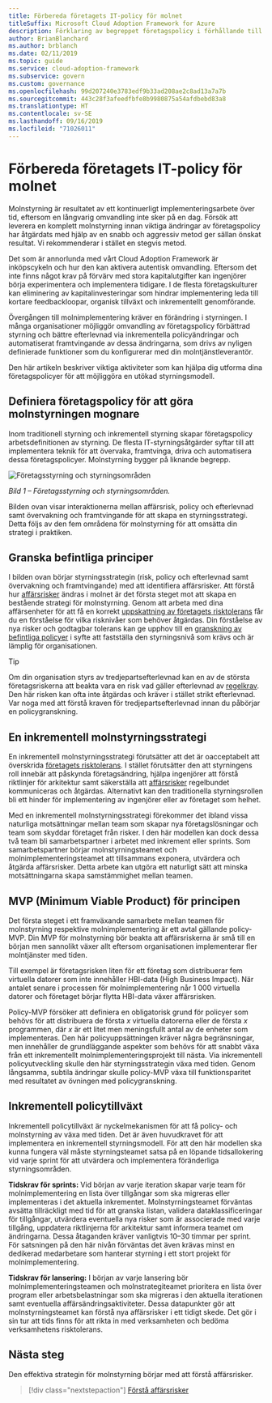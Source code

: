 ```yaml
---
title: Förbereda företagets IT-policy för molnet
titleSuffix: Microsoft Cloud Adoption Framework for Azure
description: Förklaring av begreppet företagspolicy i förhållande till molnstyrning.
author: BrianBlanchard
ms.author: brblanch
ms.date: 02/11/2019
ms.topic: guide
ms.service: cloud-adoption-framework
ms.subservice: govern
ms.custom: governance
ms.openlocfilehash: 99d207240e3783edf9b33ad208ae2c8ad13a7a7b
ms.sourcegitcommit: 443c28f3afeedfbfe8b9980875a54afdbebd83a8
ms.translationtype: HT
ms.contentlocale: sv-SE
ms.lasthandoff: 09/16/2019
ms.locfileid: "71026011"
---
```

<!-- markdownlint-disable MD026 -->

# <a name="prepare-corporate-it-policy-for-the-cloud"></a>Förbereda företagets IT-policy för molnet

Molnstyrning är resultatet av ett kontinuerligt implementeringsarbete över tid, eftersom en långvarig omvandling inte sker på en dag. Försök att leverera en komplett molnstyrning innan viktiga ändringar av företagspolicy har åtgärdats med hjälp av en snabb och aggressiv metod ger sällan önskat resultat. Vi rekommenderar i stället en stegvis metod.

Det som är annorlunda med vårt Cloud Adoption Framework är inköpscykeln och hur den kan aktivera autentisk omvandling. Eftersom det inte finns något krav på förvärv med stora kapitalutgifter kan ingenjörer börja experimentera och implementera tidigare. I de flesta företagskulturer kan eliminering av kapitalinvesteringar som hindrar implementering leda till kortare feedbackloopar, organisk tillväxt och inkrementellt genomförande.

Övergången till molnimplementering kräver en förändring i styrningen. I många organisationer möjliggör omvandling av företagspolicy förbättrad styrning och bättre efterlevnad via inkrementella policyändringar och automatiserat framtvingande av dessa ändringarna, som drivs av nyligen definierade funktioner som du konfigurerar med din molntjänstleverantör.

Den här artikeln beskriver viktiga aktiviteter som kan hjälpa dig utforma dina företagspolicyer för att möjliggöra en utökad styrningsmodell.

## <a name="define-corporate-policy-to-mature-cloud-governance"></a>Definiera företagspolicy för att göra molnstyrningen mognare

Inom traditionell styrning och inkrementell styrning skapar företagspolicy arbetsdefinitionen av styrning. De flesta IT-styrningsåtgärder syftar till att implementera teknik för att övervaka, framtvinga, driva och automatisera dessa företagspolicyer. Molnstyrning bygger på liknande begrepp.

![Företagsstyrning och styrningsområden](../../_images/operational-transformation-govern-highres.png)

*Bild 1 – Företagsstyrning och styrningsområden.*

Bilden ovan visar interaktionerna mellan affärsrisk, policy och efterlevnad samt övervakning och framtvingande för att skapa en styrningsstrategi. Detta följs av den fem områdena för molnstyrning för att omsätta din strategi i praktiken.

## <a name="review-existing-policies"></a>Granska befintliga principer

I bilden ovan börjar styrningsstrategin (risk, policy och efterlevnad samt övervakning och framtvingande) med att identifiera affärsrisker. Att förstå hur [affärsrisker](./business-risk.md) ändras i molnet är det första steget mot att skapa en bestående strategi för molnstyrning. Genom att arbeta med dina affärsenheter för att få en korrekt [uppskattning av företagets risktolerans](./risk-tolerance.md) får du en förståelse för vilka risknivåer som behöver åtgärdas. Din förståelse av nya risker och godtagbar tolerans kan ge upphov till en [granskning av befintliga policyer](./cloud-policy-review.md) i syfte att fastställa den styrningsnivå som krävs och är lämplig för organisationen.

> [!TIP]
> Om din organisation styrs av tredjepartsefterlevnad kan en av de största företagsriskerna att beakta vara en risk vad gäller efterlevnad av [regelkrav](./regulatory-compliance.md). Den här risken kan ofta inte åtgärdas och kräver i stället strikt efterlevnad. Var noga med att förstå kraven för tredjepartsefterlevnad innan du påbörjar en policygranskning.

## <a name="an-incremental-approach-to-cloud-governance"></a>En inkrementell molnstyrningsstrategi

En inkrementell molnstyrningsstrategi förutsätter att det är oacceptabelt att överskrida [företagets risktolerans](./risk-tolerance.md). I stället förutsätter den att styrningens roll innebär att påskynda företagsändring, hjälpa ingenjörer att förstå riktlinjer för arkitektur samt säkerställa att [affärsrisker](./business-risk.md) regelbundet kommuniceras och åtgärdas. Alternativt kan den traditionella styrningsrollen bli ett hinder för implementering av ingenjörer eller av företaget som helhet.

Med en inkrementell molnstyrningsstrategi förekommer det ibland vissa naturliga motsättningar mellan team som skapar nya företagslösningar och team som skyddar företaget från risker. I den här modellen kan dock dessa två team bli samarbetspartner i arbetet med inkrement eller sprints. Som samarbetspartner börjar molnstyrningsteamet och molnimplementeringsteamet att tillsammans exponera, utvärdera och åtgärda affärsrisker. Detta arbete kan utgöra ett naturligt sätt att minska motsättningarna skapa samstämmighet mellan teamen.

## <a name="minimum-viable-product-mvp-for-policy"></a>MVP (Minimum Viable Product) för principen

Det första steget i ett framväxande samarbete mellan teamen för molnstyrning respektive molnimplementering är ett avtal gällande policy-MVP. Din MVP för molnstyrning bör beakta att affärsriskerna är små till en början men sannolikt växer allt eftersom organisationen implementerar fler molntjänster med tiden.

Till exempel är företagsrisken liten för ett företag som distribuerar fem virtuella datorer som inte innehåller HBI-data (High Business Impact). När antalet senare i processen för molnimplementering når 1 000 virtuella datorer och företaget börjar flytta HBI-data växer affärsrisken.

Policy-MVP försöker att definiera en obligatorisk grund för policyer som behövs för att distribuera de första _x_ virtuella datorerna eller de första _x_ programmen, där _x_ är ett litet men meningsfullt antal av de enheter som implementeras. Den här policyuppsättningen kräver några begränsningar, men innehåller de grundläggande aspekter som behövs för att snabbt växa från ett inkrementellt molnimplementeringsprojekt till nästa. Via inkrementell policyutveckling skulle den här styrningsstrategin växa med tiden. Genom långsamma, subtila ändringar skulle policy-MVP växa till funktionsparitet med resultatet av övningen med policygranskning.

## <a name="incremental-policy-growth"></a>Inkrementell policytillväxt

Inkrementell policytillväxt är nyckelmekanismen för att få policy- och molnstyrning av växa med tiden. Det är även huvudkravet för att implementera en inkrementell styrningsmodell. För att den här modellen ska kunna fungera väl måste styrningsteamet satsa på en löpande tidsallokering vid varje sprint för att utvärdera och implementera föränderliga styrningsområden.

**Tidskrav för sprints:** Vid början av varje iteration skapar varje team för molnimplementering en lista över tillgångar som ska migreras eller implementeras i det aktuella inkrementet. Molnstyrningsteamet förväntas avsätta tillräckligt med tid för att granska listan, validera dataklassificeringar för tillgångar, utvärdera eventuella nya risker som är associerade med varje tillgång, uppdatera riktlinjerna för arkitektur samt informera teamet om ändringarna. Dessa åtaganden kräver vanligtvis 10–30 timmar per sprint. För satsningen på den här nivån förväntas det även krävas minst en dedikerad medarbetare som hanterar styrning i ett stort projekt för molnimplementering.

**Tidskrav för lansering:** I början av varje lansering bör molnimplementeringsteamen och molnstrategiteamet prioritera en lista över program eller arbetsbelastningar som ska migreras i den aktuella iterationen samt eventuella affärsändringsaktiviteter. Dessa datapunkter gör att molnstyrningsteamet kan förstå nya affärsrisker i ett tidigt skede. Det gör i sin tur att tids finns för att rikta in med verksamheten och bedöma verksamhetens risktolerans.

## <a name="next-steps"></a>Nästa steg

Den effektiva strategin för molnstyrning börjar med att förstå affärsrisker.

> [!div class="nextstepaction"]
> [Förstå affärsrisker](./business-risk.md)

